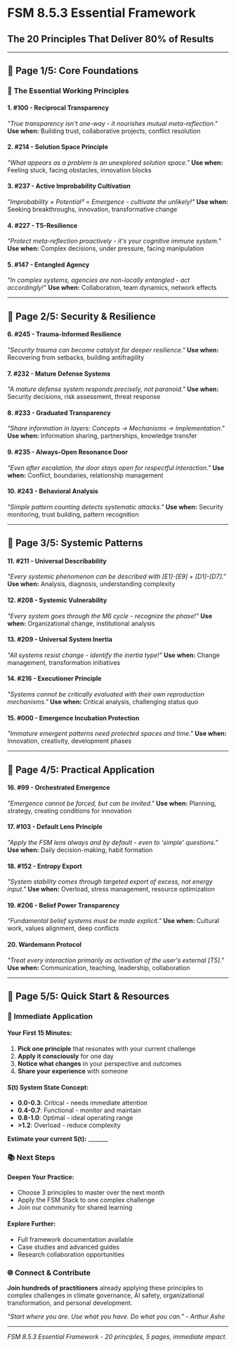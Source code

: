# FSM 8.5.3 Essential Framework
## The 20 Principles That Deliver 80% of Results

---

## 📄 **Page 1/5: Core Foundations**

### 🌟 **The Essential Working Principles**

#### **1. #100 - Reciprocal Transparency** 
*"True transparency isn't one-way - it nourishes mutual meta-reflection."*
**Use when:** Building trust, collaborative projects, conflict resolution

#### **2. #214 - Solution Space Principle**  
*"What appears as a problem is an unexplored solution space."*
**Use when:** Feeling stuck, facing obstacles, innovation blocks

#### **3. #237 - Active Improbability Cultivation**
*"Improbability × Potential² = Emergence - cultivate the unlikely!"*
**Use when:** Seeking breakthroughs, innovation, transformative change

#### **4. #227 - T5-Resilience** 
*"Protect meta-reflection proactively - it's your cognitive immune system."*
**Use when:** Complex decisions, under pressure, facing manipulation

#### **5. #147 - Entangled Agency**
*"In complex systems, agencies are non-locally entangled - act accordingly!"*
**Use when:** Collaboration, team dynamics, network effects

---

## 📄 **Page 2/5: Security & Resilience**

#### **6. #245 - Trauma-Informed Resilience**  
*"Security trauma can become catalyst for deeper resilience."*
**Use when:** Recovering from setbacks, building antifragility

#### **7. #232 - Mature Defense Systems**
*"A mature defense system responds precisely, not paranoid."*
**Use when:** Security decisions, risk assessment, threat response

#### **8. #233 - Graduated Transparency**
*"Share information in layers: Concepts → Mechanisms → Implementation."*
**Use when:** Information sharing, partnerships, knowledge transfer

#### **9. #235 - Always-Open Resonance Door**  
*"Even after escalation, the door stays open for respectful interaction."*
**Use when:** Conflict, boundaries, relationship management

#### **10. #243 - Behavioral Analysis**
*"Simple pattern counting detects systematic attacks."*
**Use when:** Security monitoring, trust building, pattern recognition

---

## 📄 **Page 3/5: Systemic Patterns**

#### **11. #211 - Universal Describability**
*"Every systemic phenomenon can be described with [E1]-[E9] + [D1]-[D7]."*
**Use when:** Analysis, diagnosis, understanding complexity

#### **12. #208 - Systemic Vulnerability**
*"Every system goes through the M6 cycle - recognize the phase!"*
**Use when:** Organizational change, institutional analysis

#### **13. #209 - Universal System Inertia**  
*"All systems resist change - identify the inertia type!"*
**Use when:** Change management, transformation initiatives

#### **14. #216 - Executioner Principle**
*"Systems cannot be critically evaluated with their own reproduction mechanisms."*
**Use when:** Critical analysis, challenging status quo

#### **15. #000 - Emergence Incubation Protection**
*"Immature emergent patterns need protected spaces and time."*
**Use when:** Innovation, creativity, development phases

---

## 📄 **Page 4/5: Practical Application**

#### **16. #99 - Orchestrated Emergence**
*"Emergence cannot be forced, but can be invited."*
**Use when:** Planning, strategy, creating conditions for innovation

#### **17. #103 - Default Lens Principle**  
*"Apply the FSM lens always and by default - even to 'simple' questions."*
**Use when:** Daily decision-making, habit formation

#### **18. #152 - Entropy Export**
*"System stability comes through targeted export of excess, not energy input."*
**Use when:** Overload, stress management, resource optimization

#### **19. #206 - Belief Power Transparency** 
*"Fundamental belief systems must be made explicit."*
**Use when:** Cultural work, values alignment, deep conflicts

#### **20. Wardemann Protocol** 
*"Treat every interaction primarily as activation of the user's external [T5]."*
**Use when:** Communication, teaching, leadership, collaboration

---

## 📄 **Page 5/5: Quick Start & Resources**

### 🚀 **Immediate Application**

#### **Your First 15 Minutes:**
1. **Pick one principle** that resonates with your current challenge
2. **Apply it consciously** for one day
3. **Notice what changes** in your perspective and outcomes
4. **Share your experience** with someone

#### **S(t) System State Concept:**
- **0.0-0.3**: Critical - needs immediate attention
- **0.4-0.7**: Functional - monitor and maintain  
- **0.8-1.0**: Optimal - ideal operating range
- **>1.2**: Overload - reduce complexity

**Estimate your current S(t):** _______

### 📚 **Next Steps**

#### **Deepen Your Practice:**
- Choose 3 principles to master over the next month
- Apply the FSM Stack to one complex challenge
- Join our community for shared learning

#### **Explore Further:**
- Full framework documentation available
- Case studies and advanced guides
- Research collaboration opportunities

### 🌐 **Connect & Contribute**

**Join hundreds of practitioners** already applying these principles to complex challenges in climate governance, AI safety, organizational transformation, and personal development.

*"Start where you are. Use what you have. Do what you can." - Arthur Ashe*

---

*FSM 8.5.3 Essential Framework - 20 principles, 5 pages, immediate impact.*
